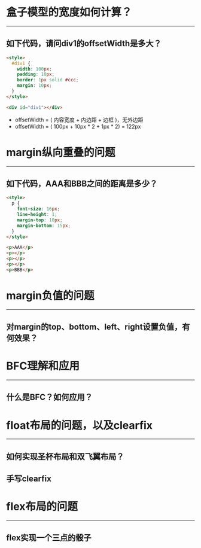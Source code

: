 # 盒子模型的宽度如何计算？

---

## 如下代码，请问div1的offsetWidth是多大？

```html
<style>
  #div1 {
    width: 100px;
    padding: 10px;
    border: 1px solid #ccc;
    margin: 10px;
  }
</style>

<div id="div1"></div>
```

+ offsetWidth = ( 内容宽度 + 内边距 + 边框 )，无外边距
+ offsetWidth = ( 100px + 10px * 2 + 1px * 2) = 122px

# margin纵向重叠的问题

---

## 如下代码，AAA和BBB之间的距离是多少？

```html
<style>
  p {
    font-size: 16px;
    line-height: 1;
    margin-top:	10px;
    margin-bottom: 15px;
  }
</style>

<p>AAA</p>
<p></p>
<p></p>
<p></p>
<p>BBB</p>
```



# margin负值的问题

---

## 对margin的top、bottom、left、right设置负值，有何效果？



# BFC理解和应用

---

## 什么是BFC？如何应用？

# float布局的问题，以及clearfix

---

## 如何实现圣杯布局和双飞翼布局？



## 手写clearfix

# flex布局的问题

---

## flex实现一个三点的骰子